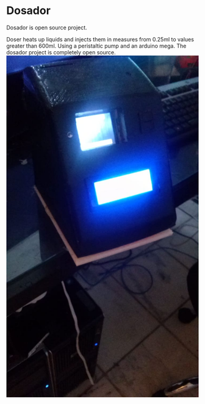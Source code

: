 # Dosador

Dosador is open source project.

Doser heats up liquids and injects them in measures from 0.25ml to values greater than 600ml.
Using a peristaltic pump and an arduino mega.
The dosador project is completely open source.
![Plastic Box](https://github.com/marcelomaurin/dosador/blob/main/img/caixa2.jpg)

